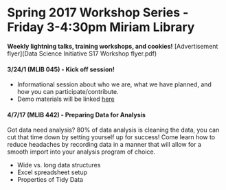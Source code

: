 # Spring 2017 Workshop Series - Friday 3-4:30pm Miriam Library

**Weekly lightning talks, training workshops, and cookies!**
[Advertisement flyer](Data Science Initiative  S17 Workshop flyer.pdf)

#### 3/24/1 (MLIB 045) - Kick off session! 
* Informational session about who we are, what we have planned, and how you can participate/contribute. 
* Demo materials will be linked [here]()

#### 4/7/17 (MLIB 442) - Preparing Data for Analysis
Got data need analysis? 80% of data analysis is cleaning the data, you can cut that time down by setting
yourself up for success! Come learn how to reduce headaches by recording data in a manner that will 
allow for a smooth import into your analysis program of choice. 

* Wide vs. long data structures
* Excel spreadsheet setup
* Properties of Tidy Data

